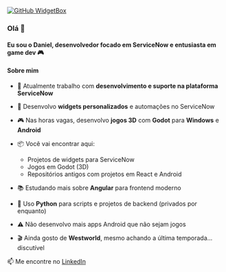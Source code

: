[![GitHub WidgetBox](https://github-widgetbox.vercel.app/api/profile?username=danielh-oliveira&data=followers,repositories,stars,commits&theme=carbon)](https://github.com/Jurredr/github-widgetbox)
### Olá 👋

#### Eu sou o Daniel, desenvolvedor focado em ServiceNow e entusiasta em game dev 🎮

#### Sobre mim

* 💼 Atualmente trabalho com **desenvolvimento e suporte na plataforma ServiceNow**
* 🔧 Desenvolvo **widgets personalizados** e automações no ServiceNow
* 🎮 Nas horas vagas, desenvolvo **jogos 3D** com **Godot** para **Windows** e **Android**
* 📦 Você vai encontrar aqui:

  * Projetos de widgets para ServiceNow
  * Jogos em Godot (3D)
  * Repositórios antigos com projetos em React e Android
* 📚 Estudando mais sobre **Angular** para frontend moderno
* 🐍 Uso **Python** para scripts e projetos de backend (privados por enquanto)
* ⚠️ Não desenvolvo mais apps Android que não sejam jogos
* 🎬 Ainda gosto de **Westworld**, mesmo achando a última temporada... discutível

📫 Me encontre no [LinkedIn](https://www.linkedin.com/in/danielh-oliveira/) 

